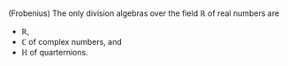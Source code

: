 (Frobenius) The only division algebras over the field $\mathbb{R}$ of real numbers are

* $\mathbb{R}$,
* $\mathbb{C}$ of complex numbers, and
* $\mathbb{H}$ of quarternions.
